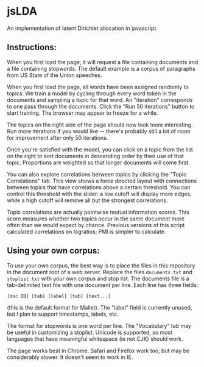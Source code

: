 jsLDA
=====

An implementation of latent Dirichlet allocation in javascript.

Instructions:
------------

When you first load the page, it will request a file containing documents and a file containing stopwords. The default example is a corpus of paragraphs from US State of the Union speeches.

When you first load the page, all words have been assigned randomly to topics.
We train a model by cycling through every word token in the documents and sampling a topic for that word.
An "iteration" corresponds to one pass through the documents.
Click the "Run 50 iterations" button to start training. The browser may appear to freeze for a while.

The topics on the right side of the page should now look more interesting. Run more iterations if you would like -- there's probably still a lot of room for improvement after only 50 iterations.

Once you're satisfied with the model, you can click on a topic from the list on the right to sort documents in descending order by their use of that topic. Proportions are weighted so that longer documents will come first.

You can also explore correlations between topics by clicking the "Topic Correlations" tab. This view shows a force directed layout with connections between topics that have correlations above a certain threshold. You can control this threshold with the slider: a low cutoff will display more edges, while a high cutoff will remove all but the strongest correlations.

Topic correlations are actually pointwise mutual information scores. This score measures whether two topics occur
in the same document more often than we would expect by chance. Previous versions of this script calculated correlations
on logratios; PMI is simpler to calculate.

Using your own corpus:
---------------------

To use your own corpus, the best way is to place the files in this repository in the document root of a web server.
Replace the files `documents.txt` and `stoplist.txt` with your own corpus and stop list.
The documents file is a tab-delimited text file with one document per line. Each line has three fields:

    [doc ID] [tab] [label] [tab] [text...]

(this is the default format for Mallet). The "label" field is currently unused, but I plan to support timestamps, labels, etc.

The format for stopwords is one word per line. The "Vocabulary" tab may be useful in customizing a stoplist. Unicode is supported, so most languages that have meaningful whitespace (ie not CJK) should work.

The page works best in Chrome. Safari and Firefox work too, but may be considerably slower. It doesn't seem to work in IE.